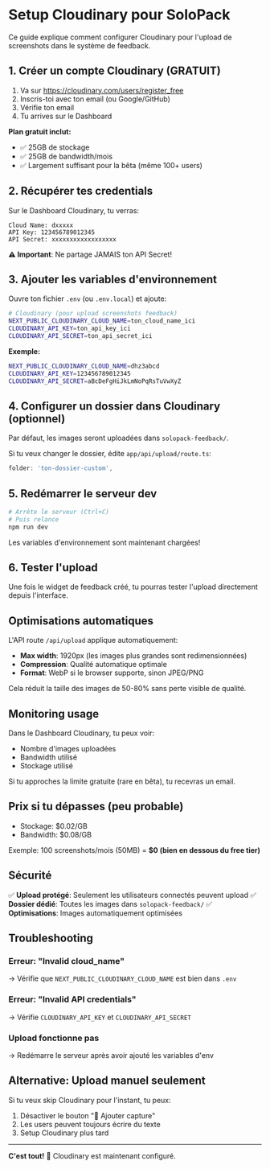 # Setup Cloudinary pour SoloPack

Ce guide explique comment configurer Cloudinary pour l'upload de screenshots dans le système de feedback.

## 1. Créer un compte Cloudinary (GRATUIT)

1. Va sur https://cloudinary.com/users/register_free
2. Inscris-toi avec ton email (ou Google/GitHub)
3. Vérifie ton email
4. Tu arrives sur le Dashboard

**Plan gratuit inclut:**
- ✅ 25GB de stockage
- ✅ 25GB de bandwidth/mois
- ✅ Largement suffisant pour la bêta (même 100+ users)

## 2. Récupérer tes credentials

Sur le Dashboard Cloudinary, tu verras:

```
Cloud Name: dxxxxx
API Key: 123456789012345
API Secret: xxxxxxxxxxxxxxxxxx
```

**⚠️ Important**: Ne partage JAMAIS ton API Secret!

## 3. Ajouter les variables d'environnement

Ouvre ton fichier `.env` (ou `.env.local`) et ajoute:

```bash
# Cloudinary (pour upload screenshots feedback)
NEXT_PUBLIC_CLOUDINARY_CLOUD_NAME=ton_cloud_name_ici
CLOUDINARY_API_KEY=ton_api_key_ici
CLOUDINARY_API_SECRET=ton_api_secret_ici
```

**Exemple:**
```bash
NEXT_PUBLIC_CLOUDINARY_CLOUD_NAME=dhz3abcd
CLOUDINARY_API_KEY=123456789012345
CLOUDINARY_API_SECRET=aBcDeFgHiJkLmNoPqRsTuVwXyZ
```

## 4. Configurer un dossier dans Cloudinary (optionnel)

Par défaut, les images seront uploadées dans `solopack-feedback/`.

Si tu veux changer le dossier, édite `app/api/upload/route.ts`:

```typescript
folder: 'ton-dossier-custom',
```

## 5. Redémarrer le serveur dev

```bash
# Arrête le serveur (Ctrl+C)
# Puis relance
npm run dev
```

Les variables d'environnement sont maintenant chargées!

## 6. Tester l'upload

Une fois le widget de feedback créé, tu pourras tester l'upload directement depuis l'interface.

## Optimisations automatiques

L'API route `/api/upload` applique automatiquement:
- **Max width**: 1920px (les images plus grandes sont redimensionnées)
- **Compression**: Qualité automatique optimale
- **Format**: WebP si le browser supporte, sinon JPEG/PNG

Cela réduit la taille des images de 50-80% sans perte visible de qualité.

## Monitoring usage

Dans le Dashboard Cloudinary, tu peux voir:
- Nombre d'images uploadées
- Bandwidth utilisé
- Stockage utilisé

Si tu approches la limite gratuite (rare en bêta), tu recevras un email.

## Prix si tu dépasses (peu probable)

- Stockage: $0.02/GB
- Bandwidth: $0.08/GB

Exemple: 100 screenshots/mois (50MB) = **$0 (bien en dessous du free tier)**

## Sécurité

✅ **Upload protégé**: Seulement les utilisateurs connectés peuvent upload
✅ **Dossier dédié**: Toutes les images dans `solopack-feedback/`
✅ **Optimisations**: Images automatiquement optimisées

## Troubleshooting

### Erreur: "Invalid cloud_name"
→ Vérifie que `NEXT_PUBLIC_CLOUDINARY_CLOUD_NAME` est bien dans `.env`

### Erreur: "Invalid API credentials"
→ Vérifie `CLOUDINARY_API_KEY` et `CLOUDINARY_API_SECRET`

### Upload fonctionne pas
→ Redémarre le serveur après avoir ajouté les variables d'env

## Alternative: Upload manuel seulement

Si tu veux skip Cloudinary pour l'instant, tu peux:
1. Désactiver le bouton "📎 Ajouter capture"
2. Les users peuvent toujours écrire du texte
3. Setup Cloudinary plus tard

---

**C'est tout!** 🎉 Cloudinary est maintenant configuré.

